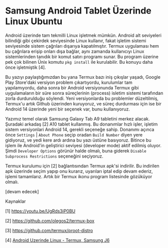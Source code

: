 # Samsung Android Tablet Üzerinde Linux Ubuntu

Android üzerinde tam tekmilli Linux işletmek mümkün. Android alt
seviyeleri bilindiği gibi çekirdek seviyesinde Linux kullanır, fakat
işletim sistemi seviyesinde sistem çağrıları dışarıya kapatılmıştır.
Termux uygulaması hem bu çağrılara erişip onları dışa bağlar, aynı
zamanda kullanıcıyı Linux sistemlerinden tanıdık bir komut satırı
programı sunar. Bu program üzerine pek çok bilinen Ünix komutu `pkg
install` ile kurulabilir. Bu konuyu daha önce işletmiştik [4].

Bu yazıyı paylaştığımızdan bu yana Termux bazı iniş çıkışlar yaşadı,
Google Play Store'daki versiyon problem çıkartıyordu, kurulumlar tam
yapılamıyordu, daha sonra bir Android versiyonunda Termux gibi
uygulamaların bir süre sonra süreçlerinin (process) isletim sistemi
tarafından zorla durdurulduğu söylendi. Yeni versiyonlarda bu
problemler düzeltilmiş, Termux'u artık Github üzerinden kuruyoruz, ve
süreç durdurması için ise bir Android 14 üzerinde yeni bir seçenek
var, bunu kullanıyoruz.

Yazımız temel olarak Samsung Galaxy Tab A9 tabletini merkez
alacak. Şuradaki arkadaş [2] A10 tablet kullanmış. Bu donanımlar hızlı
işler, işletim sistem versiyonlari Android 14, gerekli seçeneğe
sahip. Donanımı açınca önce `Settings` | `About Phone` seçip oradan
`Build Number` diyen yere gidiyoruz, ve yedi kere ardı ardına bu yazı
üstüne basıyoruz. Bitince bu işlem ile Android'in geliştirici seviyesi
(developer mode) aktif edilmiş oluyor. Şimdi `Developer Options`
görünür halde olmalı, buna giderek `Disable Subprocess Restrictions`
seçeneğini seçiyoruz.

Termux kurulumu için [2] bağlantısından Termux apk'si indirilir. Bu
indirilen apk üzerinde seçim yapıp onu kurarız, uyarıları iptal edip
devam ederiz, işlemi tamamlarız. Artık bir Termux ikonu program
listesinde gözüküyor olmalı. 











[devam edecek]

Kaynaklar

[1] https://youtu.be/UgRds3iP0BU

[2] https://github.com/olegos2/termux-box

[3] https://github.com/termux/proot-distro

[4] [Android Uzerinde Linux - Termux, Samsung J6](../../2018/09/android-uzerinde-linux-termux.html)

